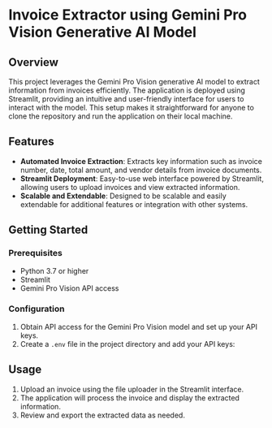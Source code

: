 # Invoice Extractor using Gemini Pro Vision Generative AI Model

## Overview
This project leverages the Gemini Pro Vision generative AI model to extract information from invoices efficiently. The application is deployed using Streamlit, providing an intuitive and user-friendly interface for users to interact with the model. This setup makes it straightforward for anyone to clone the repository and run the application on their local machine.

## Features
- **Automated Invoice Extraction**: Extracts key information such as invoice number, date, total amount, and vendor details from invoice documents.
- **Streamlit Deployment**: Easy-to-use web interface powered by Streamlit, allowing users to upload invoices and view extracted information.
- **Scalable and Extendable**: Designed to be scalable and easily extendable for additional features or integration with other systems.

## Getting Started
### Prerequisites
- Python 3.7 or higher
- Streamlit
- Gemini Pro Vision API access

### Configuration
1. Obtain API access for the Gemini Pro Vision model and set up your API keys.
2. Create a `.env` file in the project directory and add your API keys:


## Usage
1. Upload an invoice using the file uploader in the Streamlit interface.
2. The application will process the invoice and display the extracted information.
3. Review and export the extracted data as needed.
